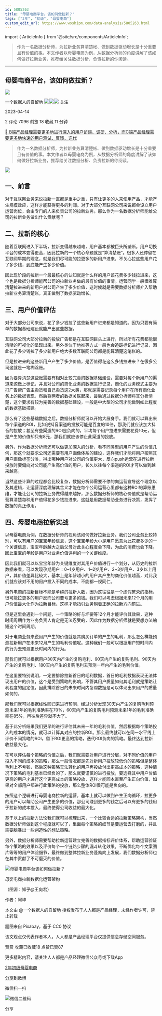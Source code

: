 ```yaml
---
id: 5805263
title: "母婴电商平台，该如何做拉新？"
tags: ["2年", "初级", "母婴电商"]
custom_edit_url: https://www.woshipm.com/data-analysis/5805263.html
---
```

import { ArticleInfo } from '@site/src/components/ArticleInfo';

<ArticleInfo
    author="一个数据人的自留地"
    authorLink="https://www.woshipm.com/u/49446"
    published="2023-04-14"
    views={7096}
    comments={2}
    collects={18}
/>

> 作为一名数据分析师，为拉新业务算清楚帐、做到数据驱动增长是十分重要且有价值的事。本文作者以母婴电商为例，从数据分析师的角度讲解了该如何做好拉新业务，推荐给关注数据分析、负责拉新的你阅读。

---

## 母婴电商平台，该如何做拉新？

[![](https://image.woshipm.com/wp-files/2021/09/3YqDNh5meg7ejNmhJ5Ci.jpeg!/both/72x72)](https://www.woshipm.com/u/49446)

[一个数据人的自留地](https://www.woshipm.com/u/49446) ![](https://static.woshipm.com/tag/1121_1@2x.png)![](https://static.woshipm.com/tag/1301_1@2x.png)![](https://static.woshipm.com/tag/2103_1@2x.png) 关注

2023-04-14

2 评论 7096 浏览 18 收藏 11 分钟

[🔗 B端产品经理需要更多地进行深入的用户访谈、调研、分析，而C端产品经理需要更多地快速的用户测试、反馈、迭代](https://ke.qidianla.com/courses/bcpm)

> 作为一名数据分析师，为拉新业务算清楚帐、做到数据驱动增长是十分重要且有价值的事。本文作者以母婴电商为例，从数据分析师的角度讲解了该如何做好拉新业务，推荐给关注数据分析、负责拉新的你阅读。

![](https://image.yunyingpai.com/wp/2023/04/h9jmoIF7m7tAyRKvpoud.jpg)

## 一、前言

对于互联网业务来说拉新一直都是重中之重，只有让更多的人来使用产品，才能产生规模效应，这样才能获得更多的利润。对于大部分互联网公司来说都会设立用户运营岗位，会由专门的人来负责公司的拉新业务。那么作为一名数据分析师能给公司的拉新业务做出什么贡献呢？

## 二、拉新的核心

随着互联网进入下半场，拉新变得越来越难，用户基本都被巨头所垄断，用户切换平台的成本变得更高，因此拉新的一个核心命题就是“算清楚账”。很多人还停留在互联网早期的理念，就是我们尽可能的拉更多的新用户进来，不关心拉这些用户花了多少钱，到底能产生多少价值。

因此现阶段的拉新一个最最核心的认知就是什么样的用户该花费多少钱拉进来，这个也是数据分析师能帮公司的拉新业务做的最有价值的事情。运营同学一般很难算清楚拉进来的新用户对公司产生了多少价值，这时候就是需要数据分析师介入帮助拉新业务算清楚账，真正做到了数据驱动增长。

## 三、用户价值评估

对于大部分公司来说，花了多少钱拉了这些新用户进来都是知道的。因为只要有简单的数据基础建设就能产出这些数据。

互联网公司大部分拉新的投放广告都是在互联网巨头上进行，所以所有花费都能很清晰的可视化的呈现出来。另外类似于地推等方式一般也会追踪标记进行记录，因此花了多少钱拉了多少新用户绝大多数互联网公司都是能算清楚这笔帐的。

但是拉进来的这些新用户产生了多少价值，是否值得花这么多钱拉进来？在很多公司这就是一笔糊涂账。

因为要算清楚这些账需要有相对比较完善的数据基础建设，需要对每个新用户的渠道来源做上标记，并且对公司的商化业务的数据进行记录，商化的业务模式主要为打广告帮广告主卖货和自己卖货这2大类，那就是需要记录每个用户在所有商化业务上的数据表现，然后将两者的数据关联起来，最后通过数据分析师将其分析清楚，这个要求有较为完善的数据基础建设，一般是中大型的公司才能做到如此程度的数据基础搭建。

那么有了这些基础数据之后，数据分析师就可以开始大展身手。我们就可以算出来每个渠道的ROI，比如说抖音渠道的投放可能是百度的10倍，那我们就应该加大抖音的投放；甚至有些渠道的ROI是负向的，平均每个用户拉进来需要花费10元，但是产生的价值却只有8元，那我们就应该停止此渠道的投放。

另外，作为数据分析师还可以做更加深入的分析，看不同类型的用户产生的价值几何，那这个就要求公司还需要有用户画像体系的建设，这样我们才能将用户按照其用户画像标签分类，得出哪种用户对公司的价值更大，反向push运营在进行拉新投放时要偏向对公司能产生高价值的用户，长久以往每个渠道的ROI才可以做到越来越高。

当然这些计算的过程都会比较复杂，数据分析师需要不停的向运营宣导这个理念以及其逻辑，让运营深度理解其含义才能在每个公司运营心里都有这种ROI的算账思维，才能让公司的拉新业务做得越来越好，那么数据分析师的核心价值就是帮助运营算清楚每种用户值得花多少钱拉进来，这就是用数据帮助业务进行决策，发挥了数据的真正作用。

## 四、母婴电商拉新实战

以母婴电商为例，在数据分析师的视角该如何做好拉新业务。我们公司业务比较特别，可以有用户的宝宝年龄信息，这个宝宝年龄大小是用户愿意为此花费多少的一个关键信息，宝宝年龄越大之后父母对此关心程度会下降，为此的消费也会下降。因此宝宝的年龄是用户对业务价值评判的一个关键维度。

因此我们就可以以宝宝年龄为关键维度对其用户价值进行一个划分，从历史的拉新数据来看，可以发现孕期用户：0~1岁用户、1~2岁用户、2~3岁用户、3岁以上用户，其价值差异比较大，基本上是年龄越小的用户其产生的商化价值越高，对此我们就应该对不用的用户投入不同的成本，不能都一视同仁。

另外电商的拉新目标不能是单纯的拉新人数，因为这往往是一个虚假繁荣的指标，很可能拉更多的用户反而公司要亏更多的钱。我们可以考虑根据未来12个月的用户价值最大化作为拉新目标，这样才能指引业务朝着正确的拉新方向前进。

但是这里会遇到一个问题，一个策略的好与坏要等12个月才能评价其效果，这种时间周期作为业务负责人肯定是无法忍受的，因此作为数据分析师就是要想办法缩短这个时间周期。

对于电商业务来说用户产生的价值就是其购买订单的产生的毛利，那么怎么样能预测拉新用户在未来12月产生的毛利价值呢。这种我们一般可以根据用户短时间内的行为去预测更长时间内的行为。

那我们就可以根据用户30天内产生的复购毛利、60天内产生的复购毛利、90天内产生的复购毛利、180天内产生的复购毛利去预测一年内产生的毛利价值。

在这里要特别说明，一定要排除拉新首日的毛利数据，首日的毛利数据表现无法体现出用户的价值，这个是受到策略的影响，不管其用户质量如何其毛利就是策略让利程度的固定值，因此排除首日的未来时间内复购数据是可以体现出来用户的质量如何的。

那我们就可以根据线性回归来进行预测，经过分析发现30天内产生的复购毛利预测未来1年的毛利准确率在70%，60天内产生的复购毛利预测未来1年的毛利准确率在85%，再往后差异就不大了。

基于此分析结果我们更早的进行评估其未来一年的毛利价值，然后根据每个策略投入的成本的情况，就可以计算其对应的拉新ROI。那么最终就可以在同一水平线上评价不同策略的ROI，留下ROI更高的策略，迭代ROI负向的策略。最终达到拉新收益最大化。

在可以评估每个策略的价值之后，我们就需要对用户进行分层，对不同价值的用户投入不同的成本的策略，那么一般情况都是先对新用户投放较低价的策略但是整体毛利上不亏钱，然后这种策略无法转化的用户再投放付出更高成本的策略，这种情况下策略的毛利基本已经负的了，那么就要谨慎的进行投放，要选择其中用户价值更高的用户才进行这个更高成本的策略投放，这样才能回本直至产生正向价值，如果对全部用户都进行此策略的投放，那么整体ROI很可能是负向的。

按照这个逻辑进行母婴电商拉新的运营，基本上就可以做到产生正向循环，拉更多的用户可以帮助公司产生更多的价值，那公司赚到更多的钱之后可以有更多的钱用于拉新的成本投入，最终使得公司收益的最大化。

基于以上的拉新方法论我们就可以梳理出来，一个比较合适的拉新策略架构，当然数据分析师做到这个程度就可以了，里面每个策略的细节是要运营去打磨的，并且需要脑暴出一些创造性的想法策略。

另外，数据分析师需要帮助拉新运营建立完善的数据指标评价体系，帮助运营验证每个策略的效果以及评价每个一个链路步骤的漏斗转化效果，不断优化每个文案图片等等的用户体验细节，最终做到整体拉新业务蓬勃向上发展，我们数据分析师也在其中贡献了不可磨灭的价值。

![母婴电商平台该如何做拉新？](https://image.yunyingpai.com/wp/2023/04/bpxGGYWQwkDX7ZaP3TYl.jpeg)

母婴电商拉新数据化运营架构

（图源：知乎@王向君）

作者：阿坤

本文由 @一个数据人的自留地 授权发布于人人都是产品经理，未经作者许可，禁止转载

题图来自 Pixabay，基于 CC0 协议

该文观点仅代表作者本人，人人都是产品经理平台仅提供信息存储空间服务。

赞赏 收藏已收藏18 点赞已赞87

更多精彩内容，请关注人人都是产品经理微信公众号或下载App

[2年](https://www.woshipm.com/tag/2%e5%b9%b4)[初级](https://www.woshipm.com/tag/%e5%88%9d%e7%ba%a7)[母婴电商](https://www.woshipm.com/tag/%e6%af%8d%e5%a9%b4%e7%94%b5%e5%95%86)

[分享到微博](https://service.weibo.com/share/share.php?appkey=2775287854&title=母婴电商平台，该如何做拉新？&url=https://www.woshipm.com/data-analysis/5805263.html&pic=https://image.yunyingpai.com/wp/2023/04/h9jmoIF7m7tAyRKvpoud.jpg)

微信扫一扫

![微信二维码](https://api.pwmqr.com/qrcode/create/?url=https://www.woshipm.com/data-analysis/5805263.html)

分享